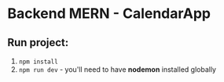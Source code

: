 # Backend MERN - CalendarApp

## Run project:

1. `npm install`
2. `npm run dev` - you'll need to have **nodemon** installed globally
